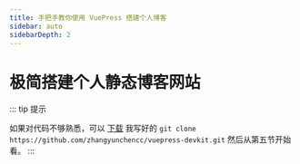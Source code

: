 ```yaml
---
title: 手把手教你使用 VuePress 搭建个人博客
sidebar: auto
sidebarDepth: 2
---
```


# 极简搭建个人静态博客网站

::: tip 提示
<!-- 有阅读障碍的同学，可以跳过第一至四节，下载我写好的[工具包](https://github.com/zhangyunchencc/vuepress-devkit.git):  -->
如果对代码不够熟悉，可以 <a href="https://github.com/zhangyunchencc/vuepress-devkit.git">下载</a> 我写好的
`git clone https://github.com/zhangyunchencc/vuepress-devkit.git` 然后从第五节开始看。
:::